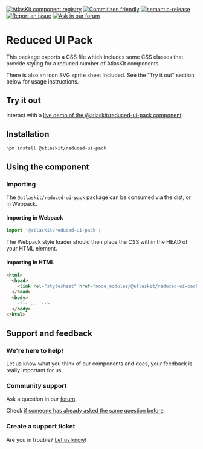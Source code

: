 [![AtlasKit component registry](https://img.shields.io/badge/AtlasKit-components-FF5230.svg)](http://aui-cdn.atlassian.com/atlaskit/registry/)
[![Commitizen friendly](https://img.shields.io/badge/commitizen-friendly-brightgreen.svg)](http://Commitizen.github.io/cz-cli/)
[![semantic-release](https://img.shields.io/badge/GitHub-semantic_release-ffab00.svg)](https://github.com/semantic-release/semantic-release)
[![Report an issue](https://img.shields.io/badge/Report-an_issue-6554C0.svg)](https://ecosystem.atlassian.net/browse/AK)
[![Ask in our forum](https://img.shields.io/badge/Ask-in_our_forum-6554C0.svg)](https://answers.atlassian.com/questions/ask?title=AtlasKit%3A%20&topics=atlaskit,@atlaskit/reduced-ui-pack,@atlaskit/reduced-ui-pack@2.5.1)

# Reduced UI Pack

This package exports a CSS file which includes some CSS classes that provide styling for a reduced number of AtlasKit components.

There is also an icon SVG sprite sheet included. See the "Try it out" section below for usage instructions.

## Try it out

Interact with a [live demo of the @atlaskit/reduced-ui-pack component](https://aui-cdn.atlassian.com/atlaskit/stories/@atlaskit/reduced-ui-pack/2.5.1/).

## Installation

```sh
npm install @atlaskit/reduced-ui-pack
```

## Using the component

### Importing

The `@atlaskit/reduced-ui-pack` package can be consumed via the dist, or in Webpack.

#### Importing in Webpack

```js
import '@atlaskit/reduced-ui-pack';
```

The Webpack style loader should then place the CSS within the HEAD of your HTML element.

#### Importing in HTML

```html
<html>
  <head>
    <link rel="stylesheet" href="node_modules/@atlaskit/reduced-ui-pack/dist/bundle.css" />
  </head>
  <body>
    <!-- ... -->
  </body>
</html>
```



## Support and feedback

### We're here to help!

Let us know what you think of our components and docs, your feedback is really important for us.

### Community support

Ask a question in our [forum](https://answers.atlassian.com/questions/ask?title=AtlasKit%3A%20&topics=atlaskit,@atlaskit/reduced-ui-pack,@atlaskit/reduced-ui-pack@2.5.1).

Check [if someone has already asked the same question before](https://answers.atlassian.com/questions/topics/42926171/atlaskit).


### Create a support ticket

Are you in trouble? [Let us know](https://ecosystem.atlassian.net/browse/AK)!

